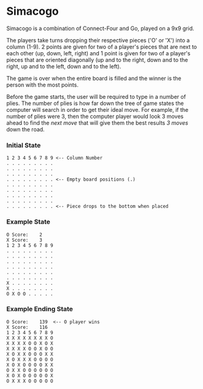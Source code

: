 # Simacogo
Simacogo is a combination of Connect-Four and Go, played on a 9x9 grid. 

The players take turns dropping their respective pieces ('O' or 'X') into a column (1-9).  2 points are given for two
of a player's pieces that are next to each other (up, down, left, right) and 1 point is given for two of a player's pieces
that are oriented diagonally (up and to the right, down and to the right, up and to the left, 
down and to the left). 

The game is over when the entire board is filled and the winner is the person with the most points.

Before the game starts, the user will be required to type in a number of plies.  The number of plies is how far down the tree of game states the computer will search in order to get their ideal move.  For example, if the number of plies were 3, then the computer player would look 3 moves ahead to find the *next move* that will give them the best results *3 moves* down the road.

### Initial State
~~~~
1 2 3 4 5 6 7 8 9 <-- Column Number
. . . . . . . . .
. . . . . . . . .
. . . . . . . . .
. . . . . . . . . <-- Empty board positions (.)
. . . . . . . . .
. . . . . . . . .
. . . . . . . . .
. . . . . . . . .
. . . . . . . . . <-- Piece drops to the bottom when placed
~~~~
### Example State
~~~~
O Score:	2
X Score:	3
1 2 3 4 5 6 7 8 9
. . . . . . . . .
. . . . . . . . .
. . . . . . . . .
. . . . . . . . .
. . . . . . . . .
. . . . . . . . .
X . . . . . . . .
X . . . . . . . .
O X O O . . . . .
~~~~
### Example Ending State
~~~~
O Score:	139	 <-- O player wins
X Score:	116
1 2 3 4 5 6 7 8 9
X X X X X X X X O
X X X X O O X O X
X X X X O O X O O
X O X X O O O X X
X O X X X O O O O
X O X O O O O X X
O X X O O O O O O
X O X O O O O O X
O X X X O O O O O
~~~~
